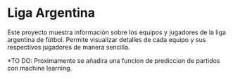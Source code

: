 # Liga Argentina

Este proyecto muestra información sobre los equipos y jugadores de la liga argentina de fútbol. Permite visualizar detalles de cada equipo y sus respectivos jugadores de manera sencilla.

*TO DO: Proximamente se añadira una funcion de prediccion de partidos con machine learning. 